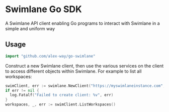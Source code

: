 # Swimlane Go SDK

A Swimlane API client enabling Go programs to interact with Swimlane in a simple and uniform way

## Usage

```go
import "github.com/alex-way/go-swimlane"
```

Construct a new Swimlane client, then use the various services on the client to access different objects within Swimlane. For example to list all workspaces:

```go
swimClient, err := swimlane.NewClient("https://myswimlaneinstance.com", "myaccesstoken")
if err != nil {
  log.Fatalf("Failed to create client: %v", err)
}
workspaces, _, err := swimClient.ListWorkspaces()
```
